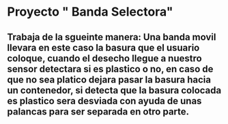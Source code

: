 # Proyecto " Banda Selectora"
## Trabaja de la sgueinte manera: Una banda movil llevara en este caso la basura que el usuario coloque, cuando el desecho llegue a nuestro sensor detectara si es plastico o no, en caso de que no sea platico dejara pasar la basura hacia un contenedor, si detecta que la basura colocada es plastico sera desviada con ayuda de unas palancas para ser separada en otro parte.
